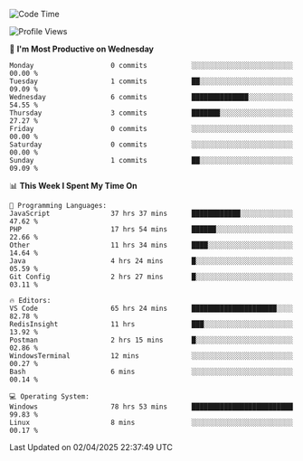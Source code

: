 <!--START_SECTION:waka-->
![Code Time](http://img.shields.io/badge/Code%20Time-4%2C529%20hrs%2049%20mins-blue)

![Profile Views](http://img.shields.io/badge/Profile%20Views-7-blue)

📅 **I'm Most Productive on Wednesday** 

```text
Monday                   0 commits           ░░░░░░░░░░░░░░░░░░░░░░░░░   00.00 % 
Tuesday                  1 commits           ██░░░░░░░░░░░░░░░░░░░░░░░   09.09 % 
Wednesday                6 commits           ██████████████░░░░░░░░░░░   54.55 % 
Thursday                 3 commits           ███████░░░░░░░░░░░░░░░░░░   27.27 % 
Friday                   0 commits           ░░░░░░░░░░░░░░░░░░░░░░░░░   00.00 % 
Saturday                 0 commits           ░░░░░░░░░░░░░░░░░░░░░░░░░   00.00 % 
Sunday                   1 commits           ██░░░░░░░░░░░░░░░░░░░░░░░   09.09 % 
```


📊 **This Week I Spent My Time On** 

```text
💬 Programming Languages: 
JavaScript               37 hrs 37 mins      ████████████░░░░░░░░░░░░░   47.62 % 
PHP                      17 hrs 54 mins      ██████░░░░░░░░░░░░░░░░░░░   22.66 % 
Other                    11 hrs 34 mins      ████░░░░░░░░░░░░░░░░░░░░░   14.64 % 
Java                     4 hrs 24 mins       █░░░░░░░░░░░░░░░░░░░░░░░░   05.59 % 
Git Config               2 hrs 27 mins       █░░░░░░░░░░░░░░░░░░░░░░░░   03.11 % 

🔥 Editors: 
VS Code                  65 hrs 24 mins      █████████████████████░░░░   82.78 % 
RedisInsight             11 hrs              ███░░░░░░░░░░░░░░░░░░░░░░   13.92 % 
Postman                  2 hrs 15 mins       █░░░░░░░░░░░░░░░░░░░░░░░░   02.86 % 
WindowsTerminal          12 mins             ░░░░░░░░░░░░░░░░░░░░░░░░░   00.27 % 
Bash                     6 mins              ░░░░░░░░░░░░░░░░░░░░░░░░░   00.14 % 

💻 Operating System: 
Windows                  78 hrs 53 mins      █████████████████████████   99.83 % 
Linux                    8 mins              ░░░░░░░░░░░░░░░░░░░░░░░░░   00.17 % 
```


 Last Updated on 02/04/2025 22:37:49 UTC
<!--END_SECTION:waka-->
